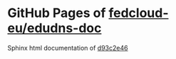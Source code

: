 GitHub Pages of [fedcloud-eu/edudns-doc](https://github.com/fedcloud-eu/edudns-doc.git)
===
Sphinx html documentation of [d93c2e46](https://github.com/fedcloud-eu/edudns-doc/tree/d93c2e46ba8c9e73677f37a949b96da043463edb)
